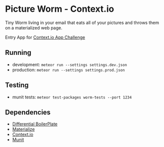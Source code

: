 # Picture Worm - Context.io

Tiny Worm living in your email that eats all of your pictures and throws them on a materialized web page.

Entry App for [Context.io App Challenge](http://contextio.challengepost.com/)

## Running

- development: ```meteor run --settings settings.dev.json```
- production: ```meteor run --settings settings.prod.json```

## Testing

- munit tests: ```meteor test-packages worm-tests --port 1234```

## Dependencies

- [Differential BoilerPlate](https://github.com/Differential/meteor-boilerplate/tree/materialize)
- [Materialize](http://materializecss.com/getting-started.html)
- [Context.io](https://context.io/)
- [Munit](https://github.com/practicalmeteor/munit)